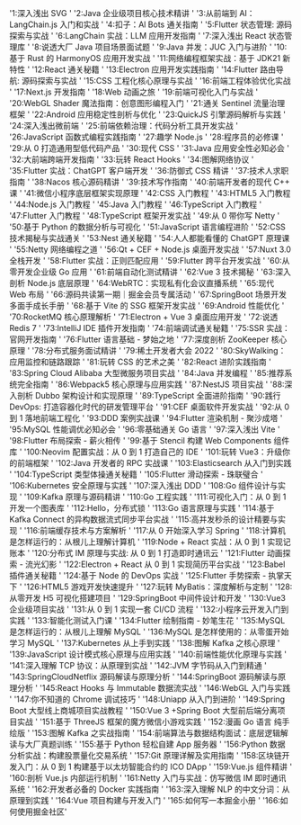 '1:深入浅出 SVG '
'2:Java 企业级项目核心技术精讲 '
'3:从前端到 AI：LangChain.js 入门和实战 '
'4:扣子：Al Bots 通关指南 '
'5:Flutter 状态管理: 源码探索与实战 '
'6:LangChain 实战：LLM 应用开发指南 '
'7:深入浅出 React 状态管理库 '
'8:说透大厂 Java 项目场景面试题 '
'9:Java 并发：JUC 入门与进阶 '
'10:基于 Rust 的 HarmonyOS 应用开发实战 '
'11:网络编程框架实战：基于 JDK21 新特性 '
'12:React 通关秘籍 '
'13:Electron 应用开发实践指南 '
'14:Flutter 路由导航: 源码探索与实战 '
'15:CSS 工程化核心原理与实战 '
'16:前端工程体验优化实战 '
'17:Next.js 开发指南 '
'18:Web 动画之旅 '
'19:前端可视化入门与实战 '
'20:WebGL Shader 魔法指南：创意图形编程入门 '
'21:通关 Sentinel 流量治理框架 '
'22:Android 应用稳定性剖析与优化 '
'23:QuickJS 引擎源码解析与实践 '
'24:深入浅出微前端 '
'25:前端依赖治理：代码分析工具开发实战 '
'26:JavaScript 函数式编程实践指南 '
'27:趣学 Node.js '
'28:程序员的必修课 '
'29:从 0 打造通用型低代码产品 '
'30:现代 CSS '
'31:Java 应用安全性必知必会 '
'32:大前端跨端开发指南 '
'33:玩转 React Hooks '
'34:图解网络协议 '
'35:Flutter 实战：ChatGPT 客户端开发 '
'36:防御式 CSS 精讲 '
'37:技术人求职指南 '
'38:Nacos 核心源码精讲 '
'39:技术写作指南 '
'40:前端开发者的现代 C++ 课 '
'41:微信小程序底层框架实现原理 '
'42:CSS 入门教程 '
'43:HTML5 入门教程 '
'44:Node.js 入门教程 '
'45:Java 入门教程 '
'46:TypeScript 入门教程 '
'47:Flutter 入门教程 '
'48:TypeScript 框架开发实战 '
'49:从 0 带你写 Netty '
'50:基于 Python 的数据分析与可视化 '
'51:JavaScript 语言编程进阶 '
'52:CSS 技术揭秘与实战通关 '
'53:Nest 通关秘籍 '
'54:人人都能看懂的 ChatGPT 原理课 '
'55:Netty 网络编程之道 '
'56:Qt + CEF + Node.js 桌面开发实战 '
'57:Nuxt 3.0 全栈开发 '
'58:Flutter 实战：正则匹配应用 '
'59:Flutter 跨平台开发实战 '
'60:从零开发企业级 Go 应用 '
'61:前端自动化测试精讲 '
'62:Vue 3 技术揭秘 '
'63:深入剖析 Node.js 底层原理 '
'64:WebRTC：实现私有化会议直播系统 '
'65:现代 Web 布局 '
'66:源码共读第一期｜掘金会员专属活动 '
'67:SpringBoot 场景开发多面手成长手册 '
'68:基于 Vite 的 SSG 框架开发实战 '
'69:Android 性能优化 '
'70:RocketMQ 核心原理解析 '
'71:Electron + Vue 3 桌面应用开发 '
'72:说透 Redis 7 '
'73:IntelliJ IDE 插件开发指南 '
'74:前端调试通关秘籍 '
'75:SSR 实战：官网开发指南 '
'76:Flutter 语言基础 - 梦始之地 '
'77:深度剖析 ZooKeeper 核心原理 '
'78:分布式服务面试精讲 '
'79:稀土开发者大会 2022 '
'80:SkyWalking：应用监控和链路跟踪 '
'81:玩转 CSS 的艺术之美 '
'82:React 进阶实践指南 '
'83:Spring Cloud Alibaba 大型微服务项目实战 '
'84:Java 并发编程 '
'85:推荐系统完全指南 '
'86:Webpack5 核心原理与应用实践 '
'87:NestJS 项目实战 '
'88:深入剖析 Dubbo 架构设计和实现原理 '
'89:TypeScript 全面进阶指南 '
'90:践行 DevOps: 打造容器化时代的研发管理平台 '
'91:CEF 桌面软件开发实战 '
'92:从 0 到 1 落地前端工程化 '
'93:DDD 案例实战课 '
'94:Flutter 渲染机制 - 聚沙成塔 '
'95:MySQL 性能调优必知必会 '
'96:零基础通关 Go 语言 '
'97:深入浅出 Vite '
'98:Flutter 布局探索 - 薪火相传 '
'99:基于 Stencil 构建 Web Components 组件库 '
'100:Neovim 配置实战：从 0 到 1 打造自己的 IDE '
'101:玩转 Vue3：升级你的前端框架 '
'102:Java 开发者的 RPC 实战课 '
'103:Elasticsearch 从入门到实践 '
'104:TypeScript 类型体操通关秘籍 '
'105:Flutter 滑动探索 - 珠联璧合 '
'106:Kubernetes 安全原理与实践 '
'107:深入浅出 DDD '
'108:Go 组件设计与实现 '
'109:Kafka 原理与源码精讲 '
'110:Go 工程实践 '
'111:可视化入门：从 0 到 1 开发一个图表库 '
'112:Hello，分布式锁 '
'113:Go 语言原理与实践 '
'114:基于 Kafka Connect 的异构数据流式同步平台实战 '
'115:高并发秒杀的设计精要与实现 '
'116:前端缓存技术与方案解析 '
'117:从 0 开始深入学习 Spring '
'118:计算机是怎样运行的：从根儿上理解计算机 '
'119:Node + React 实战：从 0 到 1 实现记账本 '
'120:分布式 IM 原理与实战: 从 0 到 1 打造即时通讯云 '
'121:Flutter 动画探索 - 流光幻影 '
'122:Electron + React 从 0 到 1 实现简历平台实战 '
'123:Babel 插件通关秘籍 '
'124:基于 Node 的 DevOps 实战 '
'125:Flutter 手势探索 - 执掌天下 '
'126:HTML5 游戏开发快速提升 '
'127:玩转 MyBatis：深度解析与定制 '
'128:从零开发 H5 可视化搭建项目 '
'129:SpringBoot 中间件设计和开发 '
'130:Vue3 企业级项目实战 '
'131:从 0 到 1 实现一套 CI/CD 流程 '
'132:小程序云开发入门到实践 '
'133:智能化测试入门课 '
'134:Flutter 绘制指南 - 妙笔生花 '
'135:MySQL 是怎样运行的：从根儿上理解 MySQL '
'136:MySQL 是怎样使用的：从零蛋开始学习 MySQL '
'137:Kubernetes 从上手到实践 '
'138:图解 Kafka 之核心原理 '
'139:JavaScript 设计模式核心原理与应用实践 '
'140:前端性能优化原理与实践 '
'141:深入理解 TCP 协议：从原理到实战 '
'142:JVM 字节码从入门到精通 '
'143:SpringCloudNetflix 源码解读与原理分析 '
'144:SpringBoot 源码解读与原理分析 '
'145:React Hooks 与 Immutable 数据流实战 '
'146:WebGL 入门与实践 '
'147:你不知道的 Chrome 调试技巧 '
'148:Uniapp 从入门到进阶 '
'149:Spring Boot 大型线上商城项目实战教程 '
'150:Vue 3 +Spring Boot 大型前后端分离项目实战 '
'151:基于 ThreeJS 框架的魔方微信小游戏实践 '
'152:漫画 Go 语言 纯手绘版 '
'153:图解 Kafka 之实战指南 '
'154:前端算法与数据结构面试：底层逻辑解读与大厂真题训练 '
'155:基于 Python 轻松自建 App 服务器 '
'156:Python 数据分析实战：构建股票量化交易系统 '
'157:Git 原理详解及实用指南 '
'158:区块链开发入门：从 0 到 1 构建基于以太坊智能合约的 ICO DApp '
'159:Vue.js 组件精讲 '
'160:剖析 Vue.js 内部运行机制 '
'161:Netty 入门与实战：仿写微信 IM 即时通讯系统 '
'162:开发者必备的 Docker 实践指南 '
'163:深入理解 NLP 的中文分词：从原理到实践 '
'164:Vue 项目构建与开发入门 '
'165:如何写一本掘金小册 '
'166:如何使用掘金社区'
